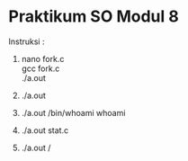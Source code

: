 # Praktikum SO Modul 8

Instruksi :

1. nano fork.c <br>
   gcc fork.c <br>
   ./a.out

2. ./a.out
3. ./a.out /bin/whoami whoami
4. ./a.out stat.c
5. ./a.out /
